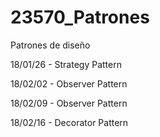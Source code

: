 # 23570_Patrones
Patrones de diseño

18/01/26 - Strategy Pattern

18/02/02 - Observer Pattern

18/02/09 - Observer Pattern

18/02/16 - Decorator Pattern
